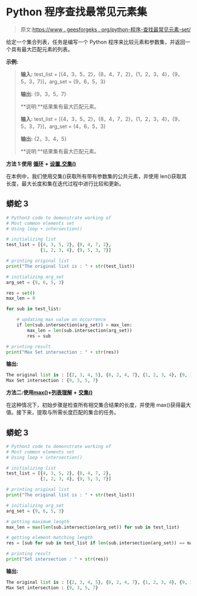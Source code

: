 # Python 程序查找最常见元素集

> 原文:[https://www . geesforgeks . org/python-程序-查找最常见元素-set/](https://www.geeksforgeeks.org/python-program-to-find-most-common-elements-set/)

给定一个集合列表，任务是编写一个 Python 程序来比较元素和参数集，并返回一个具有最大匹配元素的列表。

**示例:**

> **输入:** test_list = [{4，3，5，2}，{8，4，7，2}，{1，2，3，4}，{9，5，3，7}]，arg_set = {9，6，5，3}
> 
> **输出:** {9，3，5，7}
> 
> **说明:**结果集有最大匹配元素。
> 
> **输入:** test_list = [{4，3，5，2}，{8，4，7，2}，{1，2，3，4}，{9，5，3，7}]，arg_set = {4，6，5，3}
> 
> **输出:** {2，3，4，5}
> 
> **说明:**结果集有最大匹配元素。

**方法 1:使用** [**循环**](https://www.geeksforgeeks.org/loops-in-python/) **+** [**设置.交集()**](https://www.geeksforgeeks.org/intersection-function-python/)

在本例中，我们使用交集()获取所有带有参数集的公共元素，并使用 len()获取其长度，最大长度和集在迭代过程中进行比较和更新。

## 蟒蛇 3

```py
# Python3 code to demonstrate working of
# Most common elements set
# Using loop + intersection()

# initializing list
test_list = [{4, 3, 5, 2}, {8, 4, 7, 2},
             {1, 2, 3, 4}, {9, 5, 3, 7}]

# printing original list
print("The original list is : " + str(test_list))

# initializing arg_set
arg_set = {9, 6, 5, 3}

res = set()
max_len = 0

for sub in test_list:

    # updating max value on occurrence
    if len(sub.intersection(arg_set)) > max_len:
        max_len = len(sub.intersection(arg_set))
        res = sub

# printing result
print("Max Set intersection : " + str(res))
```

**输出:**

```py
The original list is : [{2, 3, 4, 5}, {8, 2, 4, 7}, {1, 2, 3, 4}, {9, 3, 5, 7}]
Max Set intersection : {9, 3, 5, 7}
```

**方法二:使用**[**max()**](https://www.geeksforgeeks.org/max-min-python/)**+**[**列表理解**](https://www.geeksforgeeks.org/comprehensions-in-python/) **+** [**交集()**](https://www.geeksforgeeks.org/intersection-function-python/)

在这种情况下，初始步骤是检查所有相交集合结果的长度，并使用 max()获得最大值。接下来，提取与所需长度匹配的集合的任务。

## 蟒蛇 3

```py
# Python3 code to demonstrate working of
# Most common elements set
# Using loop + intersection()

# initializing list
test_list = [{4, 3, 5, 2}, {8, 4, 7, 2},
             {1, 2, 3, 4}, {9, 5, 3, 7}]

# printing original list
print("The original list is : " + str(test_list))

# initializing arg_set
arg_set = {9, 6, 5, 3}

# getting maximum length 
max_len = max(len(sub.intersection(arg_set)) for sub in test_list)

# getting element matching length
res = [sub for sub in test_list if len(sub.intersection(arg_set)) == max_len][0]

# printing result
print("Set intersection : " + str(res))
```

**输出:**

```py
The original list is : [{2, 3, 4, 5}, {8, 2, 4, 7}, {1, 2, 3, 4}, {9, 3, 5, 7}]
Max Set intersection : {9, 3, 5, 7}
```
